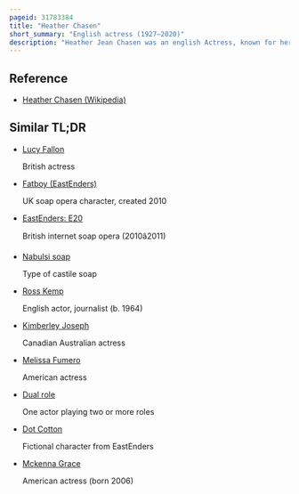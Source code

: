 ```yaml
---
pageid: 31783384
title: "Heather Chasen"
short_summary: "English actress (1927–2020)"
description: "Heather Jean Chasen was an english Actress, known for her Roles in Soap Operas ; playing Valerie Pollard in the Itv Soap Opera, Crossroads, from 1982 to 1986 and guest Roles in Doctors, Holby City and Family Affairs. Chasen also played many Roles in Bbc Radio 2's the navy Lark from 1959 to 1977 and appeared in the Television Series marked personal from 1973 to 1974. She played the recurring Role of Lydia Simmonds in the Bbc Soap Opera Eastenders, a Role which received positive Reviews from Critics and Eastenders crew and cast Members. Furthermore, she appeared extensively in theatre Productions and Film ; in 2012, she appeared in a Film Version of Les Misérables."
---
```


## Reference

- [Heather Chasen (Wikipedia)](https://en.wikipedia.org/?curid=31783384)

## Similar TL;DR

- [Lucy Fallon](/tldr/en/lucy-fallon)

  British actress

- [Fatboy (EastEnders)](/tldr/en/fatboy-eastenders)

  UK soap opera character, created 2010

- [EastEnders: E20](/tldr/en/eastenders-e20)

  British internet soap opera (2010â2011)

- [Nabulsi soap](/tldr/en/nabulsi-soap)

  Type of castile soap

- [Ross Kemp](/tldr/en/ross-kemp)

  English actor, journalist (b. 1964)

- [Kimberley Joseph](/tldr/en/kimberley-joseph)

  Canadian Australian actress

- [Melissa Fumero](/tldr/en/melissa-fumero)

  American actress

- [Dual role](/tldr/en/dual-role)

  One actor playing two or more roles

- [Dot Cotton](/tldr/en/dot-cotton)

  Fictional character from EastEnders

- [Mckenna Grace](/tldr/en/mckenna-grace)

  American actress (born 2006)
